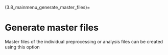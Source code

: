 (3.8_mainmenu_generate_master_files)=
# Generate master files

Master files of the individual preprocessing or analysis files can be created using this option
